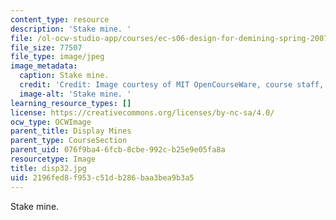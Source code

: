 ```yaml
---
content_type: resource
description: 'Stake mine. '
file: /ol-ocw-studio-app/courses/ec-s06-design-for-demining-spring-2007/2196fed8f953c51db286baa3bea9b3a5_disp32.jpg
file_size: 77507
file_type: image/jpeg
image_metadata:
  caption: Stake mine.
  credit: 'Credit: Image courtesy of MIT OpenCourseWare, course staff, and students.'
  image-alt: 'Stake mine. '
learning_resource_types: []
license: https://creativecommons.org/licenses/by-nc-sa/4.0/
ocw_type: OCWImage
parent_title: Display Mines
parent_type: CourseSection
parent_uid: 076f9ba4-6fcb-8cbe-992c-b25e9e05fa8a
resourcetype: Image
title: disp32.jpg
uid: 2196fed8-f953-c51d-b286-baa3bea9b3a5
---
```

Stake mine. 